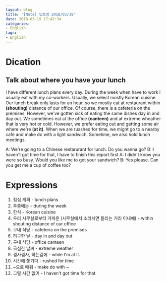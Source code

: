 ```yaml
---
layout: blog
title: '[Note] 입트영 2018/03/19'
date: 2018-03-19 17:42:34
categories: 
- English
tags:
- English
---
```


# Dication
## Talk about where you have your lunch

I have different lunch plans every day. During the week when have to work I usually eat with my co-workers. Usually, we select mostly Korean cuisine. Our lunch break only lasts for an hour, so we mostly eat at restaurant within **(shouting)** distance of our office. Of course, there is a cafeteria on the premises. However, we've gotten sick of eating the same dishes day in and day out. We sometimes eat at the office **(canteen)** and at extreme wheather that is very hot or cold. However, we prefer eating out and getting some air where we're **(at it)**. When we are russhed for time, we might go to a nearby cafe and make do with a light sandwich. Sometime, we also hold lunch meetings.

A: We're going to a Chinese restarurant for lunch. Do you wanna go?
B: I haven't got time for that, I have to finish this report first
A: I didn't know you were so busy. Would you like me to get your sandwich?
B: Yes please. Can you get me a cup of coffee too? 

# Expressions
1. 점심 계획 - lunch plans
1. 주중에는 - during the week
1. 한식 - Korean cuisine
1. 우리 사무실로부터 가까운 (사무실에서 소리치면 들리는 거리 이내에) - within shouting distance of our office
1. 구내 식당 - cafeteria on the premises
1. 허구한 날 - day in and day out
1. 구내 식당 - office canteen
1. 극심한 날씨 - extreme weather
1. 겸사겸사, 하는김에 - while I'm at it.
1. 시간에 쫓기다 - rushed for time
1. ~으로 때워 - make do with ~
1. 그럴 시간 없어 - I haven't got time for that.


